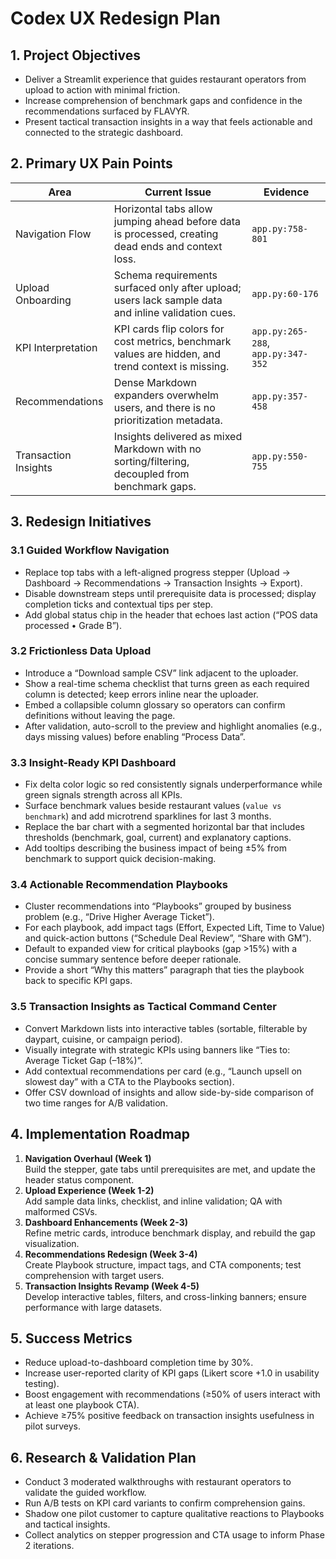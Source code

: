 # Codex UX Redesign Plan

## 1. Project Objectives
- Deliver a Streamlit experience that guides restaurant operators from upload to action with minimal friction.
- Increase comprehension of benchmark gaps and confidence in the recommendations surfaced by FLAVYR.
- Present tactical transaction insights in a way that feels actionable and connected to the strategic dashboard.

## 2. Primary UX Pain Points
| Area | Current Issue | Evidence |
| --- | --- | --- |
| Navigation Flow | Horizontal tabs allow jumping ahead before data is processed, creating dead ends and context loss. | `app.py:758-801` |
| Upload Onboarding | Schema requirements surfaced only after upload; users lack sample data and inline validation cues. | `app.py:60-176` |
| KPI Interpretation | KPI cards flip colors for cost metrics, benchmark values are hidden, and trend context is missing. | `app.py:265-288`, `app.py:347-352` |
| Recommendations | Dense Markdown expanders overwhelm users, and there is no prioritization metadata. | `app.py:357-458` |
| Transaction Insights | Insights delivered as mixed Markdown with no sorting/filtering, decoupled from benchmark gaps. | `app.py:550-755` |

## 3. Redesign Initiatives
### 3.1 Guided Workflow Navigation
- Replace top tabs with a left-aligned progress stepper (Upload → Dashboard → Recommendations → Transaction Insights → Export).
- Disable downstream steps until prerequisite data is processed; display completion ticks and contextual tips per step.
- Add global status chip in the header that echoes last action (“POS data processed • Grade B”).

### 3.2 Frictionless Data Upload
- Introduce a “Download sample CSV” link adjacent to the uploader.
- Show a real-time schema checklist that turns green as each required column is detected; keep errors inline near the uploader.
- Embed a collapsible column glossary so operators can confirm definitions without leaving the page.
- After validation, auto-scroll to the preview and highlight anomalies (e.g., days missing values) before enabling “Process Data”.

### 3.3 Insight-Ready KPI Dashboard
- Fix delta color logic so red consistently signals underperformance while green signals strength across all KPIs.
- Surface benchmark values beside restaurant values (`value vs benchmark`) and add microtrend sparklines for last 3 months.
- Replace the bar chart with a segmented horizontal bar that includes thresholds (benchmark, goal, current) and explanatory captions.
- Add tooltips describing the business impact of being ±5% from benchmark to support quick decision-making.

### 3.4 Actionable Recommendation Playbooks
- Cluster recommendations into “Playbooks” grouped by business problem (e.g., “Drive Higher Average Ticket”).
- For each playbook, add impact tags (Effort, Expected Lift, Time to Value) and quick-action buttons (“Schedule Deal Review”, “Share with GM”).
- Default to expanded view for critical playbooks (gap >15%) with a concise summary sentence before deeper rationale.
- Provide a short “Why this matters” paragraph that ties the playbook back to specific KPI gaps.

### 3.5 Transaction Insights as Tactical Command Center
- Convert Markdown lists into interactive tables (sortable, filterable by daypart, cuisine, or campaign period).
- Visually integrate with strategic KPIs using banners like “Ties to: Average Ticket Gap (–18%)”.
- Add contextual recommendations per card (e.g., “Launch upsell on slowest day” with a CTA to the Playbooks section).
- Offer CSV download of insights and allow side-by-side comparison of two time ranges for A/B validation.

## 4. Implementation Roadmap
1. **Navigation Overhaul (Week 1)**  
   Build the stepper, gate tabs until prerequisites are met, and update the header status component.
2. **Upload Experience (Week 1-2)**  
   Add sample data links, checklist, and inline validation; QA with malformed CSVs.
3. **Dashboard Enhancements (Week 2-3)**  
   Refine metric cards, introduce benchmark display, and rebuild the gap visualization.
4. **Recommendations Redesign (Week 3-4)**  
   Create Playbook structure, impact tags, and CTA components; test comprehension with target users.
5. **Transaction Insights Revamp (Week 4-5)**  
   Develop interactive tables, filters, and cross-linking banners; ensure performance with large datasets.

## 5. Success Metrics
- Reduce upload-to-dashboard completion time by 30%.
- Increase user-reported clarity of KPI gaps (Likert score +1.0 in usability testing).
- Boost engagement with recommendations (≥50% of users interact with at least one playbook CTA).
- Achieve ≥75% positive feedback on transaction insights usefulness in pilot surveys.

## 6. Research & Validation Plan
- Conduct 3 moderated walkthroughs with restaurant operators to validate the guided workflow.
- Run A/B tests on KPI card variants to confirm comprehension gains.
- Shadow one pilot customer to capture qualitative reactions to Playbooks and tactical insights.
- Collect analytics on stepper progression and CTA usage to inform Phase 2 iterations.
